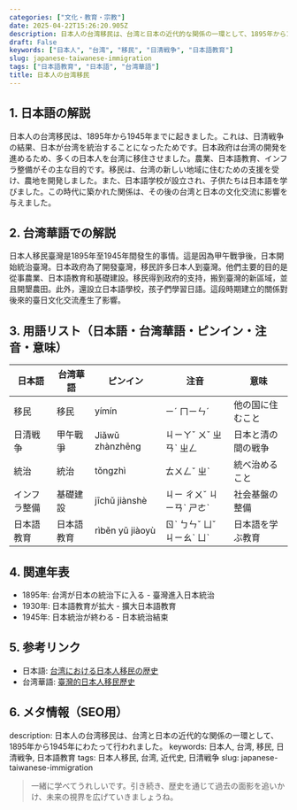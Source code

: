 ```yaml
---
categories: ["文化・教育・宗教"]
date: 2025-04-22T15:26:20.905Z
description: 日本人の台湾移民は、台湾と日本の近代的な関係の一環として、1895年から1945年にわたって行われました。
draft: False
keywords: ["日本人", "台湾", "移民", "日清戦争", "日本語教育"]
slug: japanese-taiwanese-immigration
tags: ["日本語教育", "日本語", "台湾華語"]
title: 日本人の台湾移民
---
```




## 1. 日本語の解説
日本人の台湾移民は、1895年から1945年までに起きました。これは、日清戦争の結果、日本が台湾を統治することになったためです。日本政府は台湾の開発を進めるため、多くの日本人を台湾に移住させました。農業、日本語教育、インフラ整備がその主な目的です。移民は、台湾の新しい地域に住むための支援を受け、農地を開発しました。また、日本語学校が設立され、子供たちは日本語を学びました。この時代に築かれた関係は、その後の台湾と日本の文化交流に影響を与えました。

## 2. 台湾華語での解説  
日本人移民臺灣是1895年至1945年間發生的事情。這是因為甲午戰爭後，日本開始統治臺灣。日本政府為了開發臺灣，移民許多日本人到臺灣。他們主要的目的是從事農業、日本語教育和基礎建設。移民得到政府的支持，搬到臺灣的新區域，並且開墾農田。此外，還設立日本語學校，孩子們學習日語。這段時期建立的關係對後來的臺日文化交流產生了影響。

## 3. 用語リスト（日本語・台湾華語・ピンイン・注音・意味）

| 日本語      | 台湾華語       | ピンイン     | 注音     | 意味                  |
|-------------|----------------|------------|----------|-----------------------|
| 移民        | 移民           | yímín      | ㄧˊ ㄇㄧㄣˊ  | 他の国に住むこと      |
| 日清戦争    | 甲午戰爭       | Jiǎwǔ zhànzhēng | ㄐㄧㄚˇ ㄨˇ ㄓㄢˋ ㄓㄥ    | 日本と清の間の戦争    |
| 統治        | 統治           | tǒngzhì    | ㄊㄨㄥˇ ㄓˋ  | 統べ治めること       |
| インフラ整備 | 基礎建設      | jīchǔ jiànshè | ㄐㄧ ㄔㄨˇ ㄐㄧㄢˋ ㄕㄜˋ | 社会基盤の整備         |
| 日本語教育  | 日本語教育     | rìběn yǔ jiàoyù | ㄖˋ ㄅㄣˇ ㄩˇ ㄐㄧㄠˋ ㄩˋ | 日本語を学ぶ教育     |

## 4. 関連年表
- 1895年: 台湾が日本の統治下に入る - 臺灣進入日本統治
- 1930年: 日本語教育が拡大 - 擴大日本語教育
- 1945年: 日本統治が終わる - 日本統治結束

## 5. 参考リンク  
- 日本語: [台湾における日本人移民の歴史](https://www.japantimes.co.jp/news/2022/03/07/national/history/taiwan-japanese-immigration-history/)
- 台湾華語: [臺灣的日本人移民歷史](https://www.taiwan.net.tw/m1.aspx?sNo=0001122)

## 6. メタ情報（SEO用） 
description: 日本人の台湾移民は、台湾と日本の近代的な関係の一環として、1895年から1945年にわたって行われました。
keywords: 日本人, 台湾, 移民, 日清戦争, 日本語教育
tags: 日本人移民, 台湾, 近代史, 日清戦争
slug: japanese-taiwanese-immigration

>一緒に学べてうれしいです。引き続き、歴史を通じて過去の面影を追いかけ、未来の視界を広げていきましょうね。
